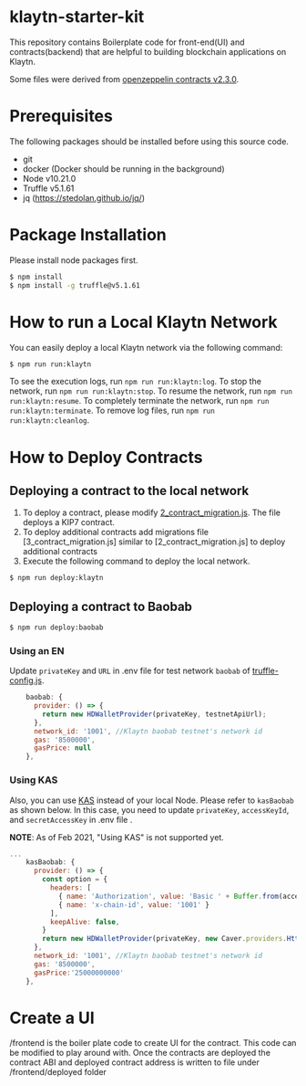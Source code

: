 # klaytn-starter-kit

This repository contains Boilerplate code for front-end(UI) and contracts(backend) that are helpful to building blockchain applications on Klaytn.

Some files were derived from [openzeppelin contracts v2.3.0](https://github.com/OpenZeppelin/openzeppelin-contracts/releases/tag/v2.3.0).

# Prerequisites

The following packages should be installed before using this source code.

* git
* docker (Docker should be running in the background)
* Node v10.21.0
* Truffle v5.1.61
* jq (https://stedolan.github.io/jq/)

# Package Installation

Please install node packages first.

```bash
$ npm install
$ npm install -g truffle@v5.1.61
```

# How to run a Local Klaytn Network

You can easily deploy a local Klaytn network via the following command:

```bash
$ npm run run:klaytn
```

To see the execution logs, run `npm run run:klaytn:log`.
To stop the network, run `npm run run:klaytn:stop`.
To resume the network, run `npm run run:klaytn:resume`.
To completely terminate the network, run `npm run run:klaytn:terminate`.
To remove log files, run `npm run run:klaytn:cleanlog`.

# How to Deploy Contracts


## Deploying a contract to the local network

1. To deploy a contract, please modify [2_contract_migration.js](./contracts/migrations/2_contract_migration.js). The file deploys a KIP7 contract.
2. To deploy additional contracts add migrations file [3_contract_migration.js] similar to [2_contract_migration.js] to deploy additional contracts
3. Execute the following command to deploy the local network.

```bash
$ npm run deploy:klaytn
```

## Deploying a contract to Baobab

```bash
$ npm run deploy:baobab
```

### Using an EN

Update `privateKey` and `URL` in .env file for test network `baobab` of [truffle-config.js](./truffle-config.js).

```js
    baobab: {
      provider: () => {
        return new HDWalletProvider(privateKey, testnetApiUrl);
      },
      network_id: '1001', //Klaytn baobab testnet's network id
      gas: '8500000',
      gasPrice: null
    },
```

### Using KAS

Also, you can use [KAS](http://www.klaytnapi.com) instead of your local Node. Please refer to `kasBaobab` as shown below.
In this case, you need to update `privateKey`, `accessKeyId`, and `secretAccessKey` in .env file .

**NOTE**: As of Feb 2021, "Using KAS" is not supported yet.

```js
...
    kasBaobab: {
      provider: () => {
        const option = {
          headers: [
            { name: 'Authorization', value: 'Basic ' + Buffer.from(accessKeyId + ':' + secretAccessKey).toString('base64') },
            { name: 'x-chain-id', value: '1001' }
          ],
          keepAlive: false,
        }
        return new HDWalletProvider(privateKey, new Caver.providers.HttpProvider(kasTestnetApiUrl, option))
      },
      network_id: '1001', //Klaytn baobab testnet's network id
      gas: '8500000',
      gasPrice:'25000000000'
    },
```

# Create a UI 

/frontend is the boiler plate code to create UI for the contract. This code can be modified to play around with.
Once the contracts are deployed the contract ABI and deployed contract address is written to file under 
/frontend/deployed folder  